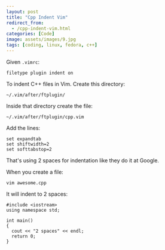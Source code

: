 ```yaml
---
layout: post
title: "Cpp Indent Vim"
redirect_from:
  - /cpp-indent-vim.html
categories: [Code]
image: assets/images/9.jpg
tags: [coding, linux, fedora, c++]
---
```


Given `.vimrc`:

    filetype plugin indent on

To indent C++ files in Vim. Create this directory:

    ~/.vim/after/ftplugin/

Inside that directory create the file:

    ~/.vim/after/ftplugin/cpp.vim

Add the lines:

    set expandtab
    set shiftwidth=2
    set softtabstop=2

That's using 2 spaces for indentation like they do it at Google.

When you create a file:

    vim awesome.cpp

It will indent to 2 spaces:

    #include <iostream>
    using namespace std;

    int main()
    {
      cout << "2 spaces" << endl;
      return 0;
    }